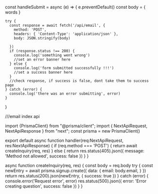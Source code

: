 const handleSubmit = async (e) => {
e.preventDefault()
const body = { words }

    try {
      const response = await fetch('/api/email', {
        method: 'POST',
        headers: { 'Content-Type': 'application/json' },
        body: JSON.stringify(body)

      })
      if (response.status !== 200) {
        console.log('something went wrong')
        //set an error banner here
      } else {
        console.log('form submitted successfully !!!')
        //set a success banner here
      }
      //check response, if success is false, dont take them to success page
    } catch (error) {
      console.log('there was an error submitting', error)
    }
}





///email index api

import {PrismaClient} from "@prisma/client";
import { NextApiRequest, NextApiResponse } from "next";
const prisma = new PrismaClient()

export default async function handler(req:NextApiRequest, res:NextApiResponse) {
if (req.method === 'POST') {
return await createInquiry(req, res)
} else {
return res.status(405).json({ message: 'Method not allowed', success: false })
}
}

async function createInquiry(req, res) {
const body = req.body
try {
const newEntry = await prisma.signup.create({
data: {
email: body.email,
}
})
return res.status(200).json(newEntry, { success: true })
} catch (error) {
console.error('Request error', error)
res.status(500).json({ error: 'Error creating question', success: false })
}
}

